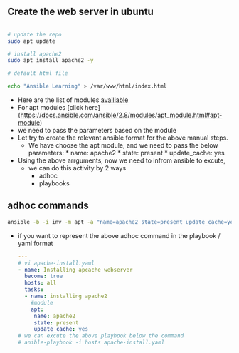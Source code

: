 ## Create the web server in ubuntu
```bash

# update the repo
sudo apt update

# install apache2
sudo apt install apache2 -y

# default html file

echo "Ansible Learning" > /var/www/html/index.html
```

* Here are the list of modules [availiable](https://docs.ansible.com/ansible/2.8/modules/list_of_all_modules.html)
* For apt modules [click here] (https://docs.ansible.com/ansible/2.8/modules/apt_module.html#apt-module)
* we need to pass the parameters based on the module
* Let try to create the relevant ansible format for the above manual steps.
     * We have choose the apt module, and we need to pass the below parameters:
           * name: apache2
           * state: present
           * update_cache: yes
* Using the above arrguments, now we need to infrom ansible to excute,
  * we can do this activity by 2 ways
     * adhoc
     * playbooks
## adhoc commands
```bash
ansible -b -i inv -m apt -a "name=apache2 state=present update_cache=yes" all
```

* if you want to represent the above adhoc command in the playbook / yaml format
  ```yaml
  ---
  # vi apache-install.yaml
  - name: Installing apcache webserver
    become: true
    hosts: all
    tasks:
    - name: installing apache2
      #module
      apt:
       name: apache2
       state: present
       update_cache: yes
  # we can excute the above playbook below the command
  # anible-playbook -i hosts apache-install.yaml
  
  
  ```

       
       
